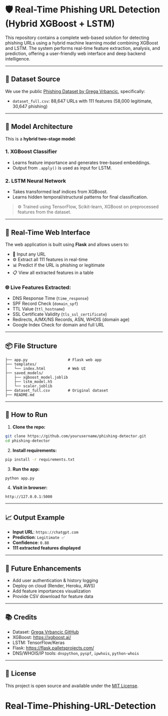# 🛡️ Real-Time Phishing URL Detection (Hybrid XGBoost + LSTM)

This repository contains a complete web-based solution for detecting phishing URLs using a hybrid machine learning model combining XGBoost and LSTM. The system performs real-time feature extraction, analysis, and prediction, offering a user-friendly web interface and deep backend intelligence.

---

## 📂 Dataset Source

We use the public [Phishing Dataset by Grega Vrbancic](https://github.com/GregaVrbancic/Phishing-Dataset), specifically:

- `dataset_full.csv`: 88,647 URLs with 111 features (58,000 legitimate, 30,647 phishing)

---

## 🧠 Model Architecture

This is a **hybrid two-stage model**:

### 1. **XGBoost Classifier**
- Learns feature importance and generates tree-based embeddings.
- Output from `.apply()` is used as input for LSTM.

### 2. **LSTM Neural Network**
- Takes transformed leaf indices from XGBoost.
- Learns hidden temporal/structural patterns for final classification.

> ⚙️ Trained using TensorFlow, Scikit-learn, XGBoost on preprocessed features from the dataset.

---

## 🚀 Real-Time Web Interface

The web application is built using **Flask** and allows users to:

- 🔗 Input any URL
- ⚙️ Extract all 111 features in real-time
- 📊 Predict if the URL is phishing or legitimate
- 📋 View all extracted features in a table

### 🌐 Live Features Extracted:
- DNS Response Time (`time_response`)
- SPF Record Check (`domain_spf`)
- TTL Value (`ttl_hostname`)
- SSL Certificate Validity (`tls_ssl_certificate`)
- Redirects, A/MX/NS Records, ASN, WHOIS (domain age)
- Google Index Check for domain and full URL

---

## 📦 File Structure

```
├── app.py                  # Flask web app
├── templates/
│   └── index.html          # Web UI
├── saved_models/
│   ├── xgboost_model.joblib
│   ├── lstm_model.h5
│   └── scaler.joblib
├── dataset_full.csv        # Original dataset
├── README.md
```

---

## 🧪 How to Run

1. **Clone the repo:**
```bash
git clone https://github.com/yourusername/phishing-detector.git
cd phishing-detector
```

2. **Install requirements:**
```bash
pip install -r requirements.txt
```

3. **Run the app:**
```bash
python app.py
```

4. **Visit in browser:**
```
http://127.0.0.1:5000
```

---

## 📈 Output Example

- **Input URL**: `https://chatgpt.com`
- **Prediction**: `Legitimate ✅`
- **Confidence**: `0.88`
- **111 extracted features displayed**

---

## 🧩 Future Enhancements

- Add user authentication & history logging
- Deploy on cloud (Render, Heroku, AWS)
- Add feature importances visualization
- Provide CSV download for feature data

---

## 📚 Credits

- Dataset: [Grega Vrbancic GitHub](https://github.com/GregaVrbancic/Phishing-Dataset)
- XGBoost: https://xgboost.ai/
- LSTM: TensorFlow/Keras
- Flask: https://flask.palletsprojects.com/
- DNS/WHOIS/IP tools: `dnspython`, `pyspf`, `ipwhois`, `python-whois`

---

## 🤝 License

This project is open source and available under the [MIT License](LICENSE).

# Real-Time-Phishing-URL-Detection
